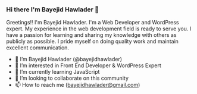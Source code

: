 ### Hi there I'm Bayejid Hawlader 👋
Greetings!! I'm Bayejid Hawlader. I'm a Web Developer and WordPress expert. My experience in the web development field is ready to serve you. I have a passion for learning and sharing my knowledge with others as publicly as possible. I pride myself on doing quality work and maintain excellent communication.

- 👋 I’m Bayejid Hawlader (@bayejidhawlader)
- 👀 I’m interested in Front End Developer & WordPress Expert
- 🌱 I’m currently learning JavaScript
- 💞️ I’m looking to collaborate on this community
- 📫 How to reach me (bayejidhawlader@gmail.com)
